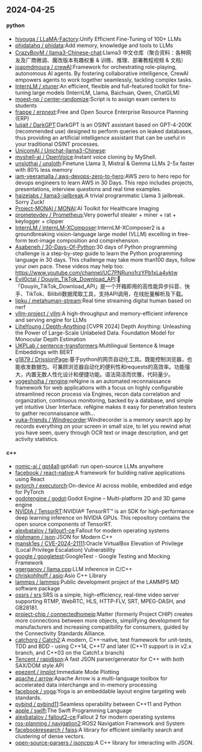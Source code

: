 ## 2024-04-25

#### python
* [hiyouga / LLaMA-Factory](https://github.com/hiyouga/LLaMA-Factory):Unify Efficient Fine-Tuning of 100+ LLMs
* [phidatahq / phidata](https://github.com/phidatahq/phidata):Add memory, knowledge and tools to LLMs
* [CrazyBoyM / llama3-Chinese-chat](https://github.com/CrazyBoyM/llama3-Chinese-chat):Llama3 中文仓库（聚合资料：各种网友及厂商微调、魔改版本有趣权重 & 训练、推理、部署教程视频 & 文档）
* [joaomdmoura / crewAI](https://github.com/joaomdmoura/crewAI):Framework for orchestrating role-playing, autonomous AI agents. By fostering collaborative intelligence, CrewAI empowers agents to work together seamlessly, tackling complex tasks.
* [InternLM / xtuner](https://github.com/InternLM/xtuner):An efficient, flexible and full-featured toolkit for fine-tuning large models (InternLM, Llama, Baichuan, Qwen, ChatGLM)
* [moest-np / center-randomize](https://github.com/moest-np/center-randomize):Script is to assign exam centers to students
* [frappe / erpnext](https://github.com/frappe/erpnext):Free and Open Source Enterprise Resource Planning (ERP)
* [luijait / DarkGPT](https://github.com/luijait/DarkGPT):DarkGPT is an OSINT assistant based on GPT-4-200K (recommended use) designed to perform queries on leaked databases, thus providing an artificial intelligence assistant that can be useful in your traditional OSINT processes.
* [UnicomAI / Unichat-llama3-Chinese](https://github.com/UnicomAI/Unichat-llama3-Chinese):
* [myshell-ai / OpenVoice](https://github.com/myshell-ai/OpenVoice):Instant voice cloning by MyShell.
* [unslothai / unsloth](https://github.com/unslothai/unsloth):Finetune Llama 3, Mistral & Gemma LLMs 2-5x faster with 80% less memory
* [iam-veeramalla / aws-devops-zero-to-hero](https://github.com/iam-veeramalla/aws-devops-zero-to-hero):AWS zero to hero repo for devops engineers to learn AWS in 30 Days. This repo includes projects, presentations, interview questions and real time examples.
* [haizelabs / llama3-jailbreak](https://github.com/haizelabs/llama3-jailbreak):A trivial programmatic Llama 3 jailbreak. Sorry Zuck!
* [Project-MONAI / MONAI](https://github.com/Project-MONAI/MONAI):AI Toolkit for Healthcare Imaging
* [prometeydev / Prometheus](https://github.com/prometeydev/Prometheus):Very powerful stealer + miner + rat + keylogger + clipper
* [InternLM / InternLM-XComposer](https://github.com/InternLM/InternLM-XComposer):InternLM-XComposer2 is a groundbreaking vision-language large model (VLLM) excelling in free-form text-image composition and comprehension.
* [Asabeneh / 30-Days-Of-Python](https://github.com/Asabeneh/30-Days-Of-Python):30 days of Python programming challenge is a step-by-step guide to learn the Python programming language in 30 days. This challenge may take more than100 days, follow your own pace. These videos may help too: https://www.youtube.com/channel/UC7PNRuno1rzYPb1xLa4yktw
* [Evil0ctal / Douyin_TikTok_Download_API](https://github.com/Evil0ctal/Douyin_TikTok_Download_API):🚀「Douyin_TikTok_Download_API」是一个开箱即用的高性能异步抖音、快手、TikTok、Bilibili数据爬取工具，支持API调用，在线批量解析及下载。
* [lipku / metahuman-stream](https://github.com/lipku/metahuman-stream):Real time streaming digital human based on nerf
* [vllm-project / vllm](https://github.com/vllm-project/vllm):A high-throughput and memory-efficient inference and serving engine for LLMs
* [LiheYoung / Depth-Anything](https://github.com/LiheYoung/Depth-Anything):[CVPR 2024] Depth Anything: Unleashing the Power of Large-Scale Unlabeled Data. Foundation Model for Monocular Depth Estimation
* [UKPLab / sentence-transformers](https://github.com/UKPLab/sentence-transformers):Multilingual Sentence & Image Embeddings with BERT
* [g1879 / DrissionPage](https://github.com/g1879/DrissionPage):基于python的网页自动化工具。既能控制浏览器，也能收发数据包。可兼顾浏览器自动化的便利性和requests的高效率。功能强大，内置无数人性化设计和便捷功能。语法简洁而优雅，代码量少。
* [yogeshojha / rengine](https://github.com/yogeshojha/rengine):reNgine is an automated reconnaissance framework for web applications with a focus on highly configurable streamlined recon process via Engines, recon data correlation and organization, continuous monitoring, backed by a database, and simple yet intuitive User Interface. reNgine makes it easy for penetration testers to gather reconnaissance with…
* [yuka-friends / Windrecorder](https://github.com/yuka-friends/Windrecorder):Windrecorder is a memory search app by records everything on your screen in small size, to let you rewind what you have seen, query through OCR text or image description, and get activity statistics.

#### c++
* [nomic-ai / gpt4all](https://github.com/nomic-ai/gpt4all):gpt4all: run open-source LLMs anywhere
* [facebook / react-native](https://github.com/facebook/react-native):A framework for building native applications using React
* [pytorch / executorch](https://github.com/pytorch/executorch):On-device AI across mobile, embedded and edge for PyTorch
* [godotengine / godot](https://github.com/godotengine/godot):Godot Engine – Multi-platform 2D and 3D game engine
* [NVIDIA / TensorRT](https://github.com/NVIDIA/TensorRT):NVIDIA® TensorRT™ is an SDK for high-performance deep learning inference on NVIDIA GPUs. This repository contains the open source components of TensorRT.
* [alexbatalov / fallout1-ce](https://github.com/alexbatalov/fallout1-ce):Fallout for modern operating systems
* [nlohmann / json](https://github.com/nlohmann/json):JSON for Modern C++
* [mansk1es / CVE-2024-21111](https://github.com/mansk1es/CVE-2024-21111):Oracle VirtualBox Elevation of Privilege (Local Privilege Escalation) Vulnerability
* [google / googletest](https://github.com/google/googletest):GoogleTest - Google Testing and Mocking Framework
* [ggerganov / llama.cpp](https://github.com/ggerganov/llama.cpp):LLM inference in C/C++
* [chriskohlhoff / asio](https://github.com/chriskohlhoff/asio):Asio C++ Library
* [lammps / lammps](https://github.com/lammps/lammps):Public development project of the LAMMPS MD software package
* [ossrs / srs](https://github.com/ossrs/srs):SRS is a simple, high-efficiency, real-time video server supporting RTMP, WebRTC, HLS, HTTP-FLV, SRT, MPEG-DASH, and GB28181.
* [project-chip / connectedhomeip](https://github.com/project-chip/connectedhomeip):Matter (formerly Project CHIP) creates more connections between more objects, simplifying development for manufacturers and increasing compatibility for consumers, guided by the Connectivity Standards Alliance.
* [catchorg / Catch2](https://github.com/catchorg/Catch2):A modern, C++-native, test framework for unit-tests, TDD and BDD - using C++14, C++17 and later (C++11 support is in v2.x branch, and C++03 on the Catch1.x branch)
* [Tencent / rapidjson](https://github.com/Tencent/rapidjson):A fast JSON parser/generator for C++ with both SAX/DOM style API
* [epezent / implot](https://github.com/epezent/implot):Immediate Mode Plotting
* [apache / arrow](https://github.com/apache/arrow):Apache Arrow is a multi-language toolbox for accelerated data interchange and in-memory processing
* [facebook / yoga](https://github.com/facebook/yoga):Yoga is an embeddable layout engine targeting web standards.
* [pybind / pybind11](https://github.com/pybind/pybind11):Seamless operability between C++11 and Python
* [apple / swift](https://github.com/apple/swift):The Swift Programming Language
* [alexbatalov / fallout2-ce](https://github.com/alexbatalov/fallout2-ce):Fallout 2 for modern operating systems
* [ros-planning / navigation2](https://github.com/ros-planning/navigation2):ROS2 Navigation Framework and System
* [facebookresearch / faiss](https://github.com/facebookresearch/faiss):A library for efficient similarity search and clustering of dense vectors.
* [open-source-parsers / jsoncpp](https://github.com/open-source-parsers/jsoncpp):A C++ library for interacting with JSON.
